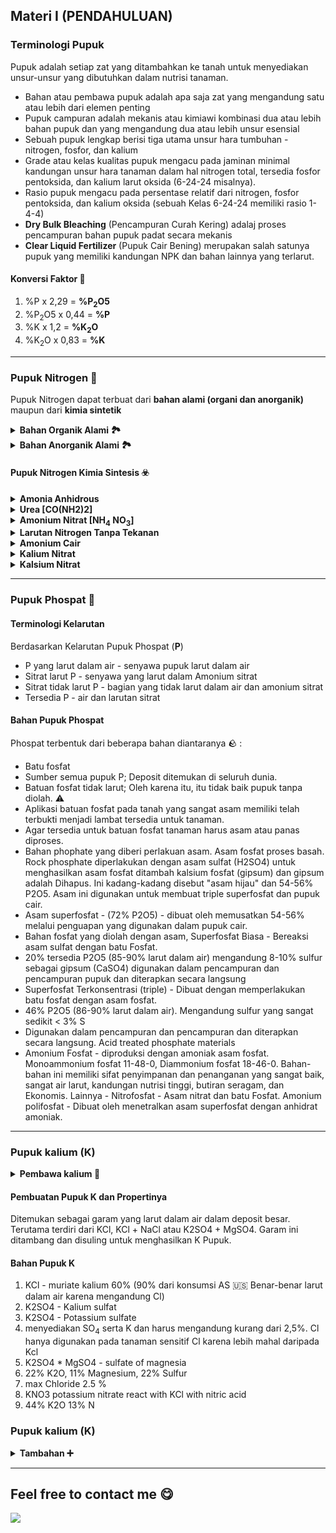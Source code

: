 ## Materi I (PENDAHULUAN)

### <div id="awe">Terminologi Pupuk</div>
Pupuk adalah setiap zat yang ditambahkan ke tanah untuk menyediakan unsur-unsur yang dibutuhkan dalam nutrisi tanaman.
<ul>
  <li>Bahan atau pembawa pupuk adalah apa saja zat yang mengandung satu atau lebih dari elemen penting</li>
  <li>Pupuk campuran adalah mekanis atau kimiawi kombinasi dua atau lebih bahan pupuk dan yang mengandung dua atau lebih unsur esensial</li>
  <li>Sebuah pupuk lengkap berisi tiga utama unsur hara tumbuhan - nitrogen, fosfor, dan kalium</li>
  <li>Grade atau kelas kualitas pupuk mengacu pada jaminan minimal kandungan unsur hara tanaman dalam hal nitrogen total, tersedia fosfor pentoksida, dan kalium larut
oksida (6-24-24 misalnya).</li>
  <li>Rasio pupuk mengacu pada persentase relatif dari nitrogen, fosfor pentoksida, dan kalium oksida (sebuah Kelas 6-24-24 memiliki rasio 1-4-4)</li>
  <li><strong>Dry Bulk Bleaching</strong> (Pencampuran Curah Kering) adalaj proses pencampuran bahan pupuk padat secara mekanis</li>
  <li><strong>Clear Liquid Fertilizer</strong> (Pupuk Cair Bening) merupakan salah satunya pupuk yang memiliki kandungan NPK dan bahan lainnya yang terlarut.</li>
</ul>

#### <div id="konversi">Konversi Faktor 💯</div>
<ol>
  <li>%P x 2,29 = <b>%P<sub>2</sub>O5</b></li>
  <li>%P<sub>2</sub>O5 x 0,44 = <b>%P</b></li>
  <li>%K x 1,2 = <b>%K<sub>2</sub>O</b></li>
  <li>%K<sub>2</sub>O x 0,83 = <b>%K</b></li>
</ol>
<hr>

### <div id="nitrogen">Pupuk Nitrogen 🌳
Pupuk Nitrogen dapat terbuat dari <b>bahan alami (organi dan anorganik)</b> maupun dari <b>kimia sintetik</b>
<details>
  <summary><b>Bahan Organik Alami 🏞️</b></summary>
  <span>- Guano</span><br>
  <span>- Sisa Hewan, Kotoran, dan sisa tanaman</span><br>
  <span>- Sebagian N yang dilepaskan yang kemudian dikonversikan menjadi N dalam kurun waktu sekitar 3 minggu</span>
</details>

<details>
  <summary><b>Bahan Anorganik Alami 🏞️</b></summary>
  <span>- Natrium Nitrat (N<sub>a</sub>NO<sub>3</sub>)</span><br>
  <span>- NH<sub>3</sub> dari Batubara</span><br>
</details>

#### Pupuk Nitrogen Kimia Sintesis ☣️
<details>
  <summary><b>Amonia Anhidrous</b></summary>
  <p>82% N akan disimpan dalam bentuk cair pada tekanan tinggi & akan menjadi gas apabila dilepas. Ia akan diberikan langsung kedalam tanah melalui tabung injeksi, sebagian akan hilang ke atmosfer pada saat pengaplikasikan</p>
</details>

<details>
  <summary><b>Urea [CO(NH2)2]</b></summary>
  <p>Mengandung 42%N, hidrolisis cepat menjadi NH<sub>4</sub>, sehingga dibenamkan untuk menghindari volalitas :electron: </p>
</details>

<details>
  <summary><b>Amonium Nitrat [NH<sub>4</sub> NO<sub>3</sub>]</b></summary>
  <p>33,5% - 34,5%N yang dapat menyerap air (hidroskopis), dibentuk seperti granular dan bahan ini dapat meledak 💥</p>
</details>

<details>
  <summary><b>Larutan Nitrogen Tanpa Tekanan</b></summary>
  <p>Kandungan NH<sub>4</sub>NO<sub>3</sub>/Urea yang dapat dilarutkan dalam air yang disebut sebagai larutan</p>
</details>

<details>
  <summary><b>Amonium Cair</b></summary>
  <p>Gas Amonia yang dilarutkan dalam air dan mengandung 21% N</p>
</details>

<details>
  <summary><b>Kalium Nitrat</b></summary>
  <p>Memiliki Grade (13-0-44) 6KCL + 12NHO<sub>3</sub> => 6KNO<sub>3</sub> + 3Cl<sub>2</sub> + 6NO<sub>2</sub> + 6H<sub>2</sub>O</p>
</details>

<details>
  <summary><b>Kalsium Nitrat</b></summary>
  <p>Biasanya digunakan di Eropa 🇪🇺</p>
</details>
<hr>

### Pupuk Phospat 🌳
#### Terminologi Kelarutan

Berdasarkan Kelarutan Pupuk Phospat (<b>P</b>)
<ul>
  <li>P yang larut dalam air - senyawa pupuk larut dalam air</li>
  <li>Sitrat larut P - senyawa yang larut dalam Amonium sitrat</li>
  <li>Sitrat tidak larut P - bagian yang tidak larut dalam air dan amonium sitrat</li>
  <li>Tersedia P - air dan larutan sitrat</li>
</ul>

#### Bahan Pupuk Phospat
Phospat terbentuk dari beberapa bahan diantaranya 🪨 :
<ul>
  <li>Batu fosfat</li>
  <li>Sumber semua pupuk P; Deposit ditemukan di seluruh dunia.</li>
  <li>Batuan fosfat tidak larut; Oleh karena itu, itu tidak baik pupuk tanpa diolah. ⚠️</li>
  <li>Aplikasi batuan fosfat pada tanah yang sangat asam memiliki telah terbukti menjadi lambat tersedia untuk tanaman.</li>
  <li>Agar tersedia untuk batuan fosfat tanaman harus asam atau panas diproses.</li>
  <li>Bahan phophate yang diberi perlakuan asam. Asam fosfat proses basah. Rock phosphate diperlakukan dengan asam sulfat (H2SO4) untuk menghasilkan asam fosfat ditambah kalsium fosfat (gipsum) dan gipsum adalah Dihapus. Ini kadang-kadang disebut "asam hijau" dan 54-56% P2O5. Asam ini digunakan untuk membuat triple superfosfat dan pupuk cair.</li>
  <li>Asam superfosfat - (72% P2O5) - dibuat oleh memusatkan 54-56% melalui penguapan yang digunakan dalam pupuk cair.</li>
  <li>Bahan fosfat yang diolah dengan asam, Superfosfat Biasa - Bereaksi asam sulfat dengan batu Fosfat.</li>
  <li>20% tersedia P2O5 (85-90% larut dalam air) mengandung 8-10% sulfur sebagai gipsum (CaSO4) digunakan dalam pencampuran dan pencampuran pupuk dan diterapkan secara langsung</li>
  <li>Superfosfat Terkonsentrasi (triple) - Dibuat dengan memperlakukan batu fosfat dengan asam fosfat.</li>
  <li>46% P2O5 (86-90% larut dalam air). Mengandung sulfur yang sangat sedikit < 3% S</li>
  <li>Digunakan dalam pencampuran dan pencampuran dan diterapkan secara langsung. Acid treated phosphate materials</li>
  <li>Amonium Fosfat - diproduksi dengan amoniak asam fosfat. Monoammonium fosfat 11-48-0, Diammonium fosfat 18-46-0. Bahan-bahan ini memiliki sifat penyimpanan dan penanganan yang sangat baik, sangat air larut, kandungan nutrisi tinggi, butiran seragam, dan Ekonomis. Lainnya - Nitrofosfat - Asam nitrat dan batu Fosfat. Amonium polifosfat - Dibuat oleh menetralkan asam superfosfat dengan anhidrat amoniak.</li>
</ul>
<hr>

### Pupuk kalium (K)
<details>
  <summary><b>Pembawa kalium 🔽</b></summary>
  <div>Kalium klorida - (50-60% K).</div>
  <div>kalium sulfat - (45-50% K).)</div>
  <span><b>Konsep: Kalium mudah habis dengan penghapusan tinggi menghasilkan tanaman tanpa mempertahankan residu</b></span>
</details>

#### Pembuatan Pupuk K dan Propertinya
<p>Ditemukan sebagai garam yang larut dalam air dalam deposit besar. Terutama terdiri dari KCl, KCl + NaCl atau K2SO4 +
MgSO4. Garam ini ditambang dan disuling untuk menghasilkan K Pupuk.</p>

#### Bahan Pupuk K
<ol>
  <li>KCl - muriate kalium 60% (90% dari konsumsi AS 🇺🇸 Benar-benar larut dalam air karena mengandung Cl)</li>
  <li>K2SO4 - Kalium sulfat</li>
  <li>K2SO4 - Potassium sulfate</li>
  <li>menyediakan SO<sub>4</sub> serta K dan harus mengandung kurang dari 2,5%. Cl hanya digunakan pada tanaman sensitif Cl karena lebih mahal daripada Kcl</li>
  <li>K2SO4 * MgSO4 - sulfate of magnesia</li>
  <li>22% K2O, 11% Magnesium, 22% Sulfur</li>
  <li>max Chloride 2.5 %</li>
  <li>KNO3 potassium nitrate react with KCl with nitric acid</li>
  <li>44% K2O 13% N</li>
</ol>

### Pupuk kalium (K)
<details>
  <summary><b>Tambahan ➕</b></summary>

  ### Kelangkaan Pupuk Mestinya dapat diatasi
  #### Kata Kunci: 
  <p><b>Revolusi Hijau: </b>teknologi masukan tinggi, tidak berkelanjutan, pencemaran lingkungan, levelling off produksi, petani tidak berdaya, petani miskin, pembangunan pertanian gagal, tergantung LN</p>
  <p><b>Pertanian Berkelanjutan: </b>teknologi masukan rendah, sistem alam, daur-ulang, prinsip keseimbangan, teknologi tepat guna berbasis sistem alam, di tingkat petani, petani berdaya, petani hidup kecukupan, sehat, pembangunan pertanian baik, tidak tergantung LN</p>
  <p><b>Masalah Kunci: </b>Posisi tawar petani 'lemah' karena selalu bergantung pada pemerintah dan pabrik pupuk; dpl petani tidak mampu (mau?) memproduksi pupuk untuk memenuhi kebutuhan sendiri, padahal di sekitarnya berlimpah sumber pupuk alami, di samping teknologi pembuatan pupuk sudah ada</p>
  <p><b>Alternatif Solusi: </b>Penggunaan SDA untuk meningkatkan SDM Petani dengan bantuan Teknologi (back to nature with technology to enhanced the farmer's bergaining position)</p>
  
  #### Program:
  <p><b>Sumber Pupuk Alami: </b>batuan induk (BFA, zeolit, kapur kalsit, Dolomit, Leonardit, Salpeter); bahan organik (humus, kompos, seresah, pupuk hijau, kotoran kelelawar, kotoran burung walet, kotoran binatang liar).</p>
  <p><b>Pembuatan Pupuk Mandiri: </b>prinsip mineralisasi, dekomposisi, transformasi; metode pembuatan kompos/bahan mineral; metode pencampuran bahan; standardisasi, sertifikasi, packaging/labelling.</p>
  <p><b>Sistem Pengelolaan Terpadu: </b>budidaya, perharaan, pengendalian OPT; pertanian - kehutanan - peternakan - perikanan.</p>
  <p><b>Sistem Masukan Rendah: </b>daur ulang sisa panen, masukan BO sekitar lahan, masukan sisa ternak. penanaman ppk hijau</p>
  <p><b>Komposisasi Tingkat Petani: </b>materi kompos, metode pengomposan, penggunaan 'biofertilizer', penggunaan ZPT/enzim/antibiotik</p>
</details>
<hr>

## Feel free to contact me :yum:
<a href="mailto:nitrogenphospat@proton.me"><img src="https://img.shields.io/badge/Email-nitrogenphospat%40proton.me-purplelight"></a>
